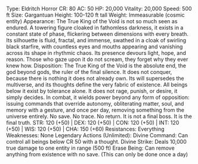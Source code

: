 Type: Eldritch Horror
CR: 80
AC: 50
HP: 20,000
Vitality: 20,000
Speed: 500 ft
Size: Gargantuan
Height: 100-120 ft tall
Weight: Immeasurable (cosmic entity)
Appearance: The True King of the Void is not so much seen as endured. A towering figure cloaked in fathomless darkness, it exists in a constant state of phase, flickering between dimensions with every breath. Its silhouette is fluid, fractal, and immense, swathed in a cloak of swirling black starfire, with countless eyes and mouths appearing and vanishing across its shape in rhythmic chaos. Its presence devours light, hope, and reason. Those who gaze upon it do not scream, they forget why they ever knew how.
Disposition: The True King of the Void is the absolute end, the god beyond gods, the ruler of the final silence. It does not conquer, because there is nothing it does not already own. Its will supersedes the multiverse, and its thoughts define the very fabric of existence. All beings below it exist by tolerance alone. It does not rage, punish, or desire, it simply decides. In combat, it wields power beyond any form of opposition: issuing commands that override autonomy, obliterating matter, soul, and memory with a gesture, and once per day, removing something from the universe entirely. No save. No trace. No return. It is not a final boss. It is the final truth.
STR: 120 (+50) | DEX: 120 (+50) | CON: 120 (+50) | INT: 120 (+50) | WIS: 120 (+50) | CHA: 150 (+60)
Resistances: Everything
Weaknesses: None
Legendary Actions (Unlimited):
Divine Command: Can control all beings below CR 50 with a thought.
Divine Strike: Deals 10,000 true damage to one entity in range (500 ft)
Erase Being: Can remove anything from existence with no save. (This can only be done once a day)
